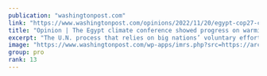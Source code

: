 ```yaml
---
publication: "washingtonpost.com"
link: "https://www.washingtonpost.com/opinions/2022/11/20/egypt-cop27-climate-conference-emissions-progress/"
title: "Opinion | The Egypt climate conference showed progress on warming is in jeopardy"
excerpt: "The U.N. process that relies on big nations’ voluntary efforts still represents the world’s best chance to limit climate devastation."
image: "https://www.washingtonpost.com/wp-apps/imrs.php?src=https://arc-anglerfish-washpost-prod-washpost.s3.amazonaws.com/public/3BGJSD5P43SEFXXE2ZEHZZTHSQ.jpg&w=1440"
group: pro
rank: 13
---
```

